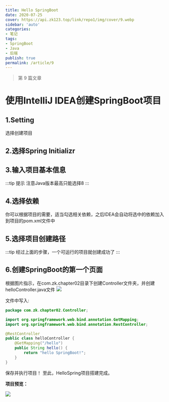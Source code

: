 ```yaml
---
title: Hello SpringBoot
date: 2020-07-25
cover: https://api.zk123.top/link/repo1/img/cover/9.webp
sidebar: 'auto'
categories:
- 笔记
tags:
- SpringBoot
- Java
- 后端
publish: true
permalink: /article/9
---
```


> 第 9 篇文章
<!-- more -->

# 使用IntelliJ IDEA创建SpringBoot项目

## 1.Setting 

选择创建项目

## 2.选择Spring Initializr

## 3.输入项目基本信息
:::tip 提示
注意Java版本最高只能选择8
:::

## 4.选择依赖
你可以根据项目的需要，适当勾选相关依赖，之后IDEA会自动将选中的依赖加入到项目的pom.xml文件中

## 5.选择项目创建路径
:::tip
经过上面的步骤，一个可运行的项目就创建成功了
:::

## 6.创建SpringBoot的第一个页面
根据图片指示，在com.zk.chapter02目录下创建Controller文件夹，并创建helloController.java文件
![](https://api.zk123.top/link/repo1/img/2020/hello_spring_boot_1.png)

文件中写入:
```java
package com.zk.chapter02.Controller;

import org.springframework.web.bind.annotation.GetMapping;
import org.springframework.web.bind.annotation.RestController;

@RestController
public class helloController {
    @GetMapping("/hello")
    public String hello() {
        return "hello SpringBoot!";
    }
}
```
保存并执行项目！ 至此，HelloSpring项目搭建完成。

**项目预览：**

![](https://api.zk123.top/link/repo1/img/2020/hello_spring_boot_2.png)

